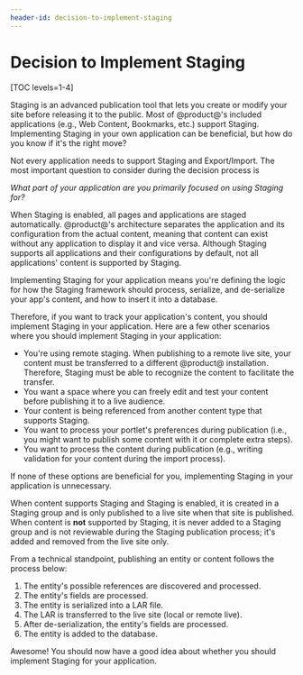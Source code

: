 ```yaml
---
header-id: decision-to-implement-staging
---
```


# Decision to Implement Staging

[TOC levels=1-4]

Staging is an advanced publication tool that lets you create or modify your site
before releasing it to the public. Most of @product@'s included applications
(e.g., Web Content, Bookmarks, etc.) support Staging. Implementing Staging in
your own application can be beneficial, but how do you know if it's the right
move?

Not every application needs to support Staging and Export/Import. The most
important question to consider during the decision process is

*What part of your application are you primarily focused on using Staging for?*

When Staging is enabled, all pages and applications are staged automatically.
@product@'s architecture separates the application and its configuration from
the actual content, meaning that content can exist without any application to
display it and vice versa. Although Staging supports all applications and their
configurations by default, not all applications' content is supported by
Staging.

Implementing Staging for your application means you're defining the logic for
how the Staging framework should process, serialize, and de-serialize your app's
content, and how to insert it into a database.

Therefore, if you want to track your application's content, you should implement
Staging in your application. Here are a few other scenarios where you should
implement Staging in your application:

- You're using remote staging. When publishing to a remote live site, your
  content must be transferred to a different @product@ installation. Therefore,
  Staging must be able to recognize the content to facilitate the transfer.
- You want a space where you can freely edit and test your content before
  publishing it to a live audience.
- Your content is being referenced from another content type that supports
  Staging.
- You want to process your portlet's preferences during publication (i.e., you
  might want to publish some content with it or complete extra steps).
- You want to process the content during publication (e.g., writing validation
  for your content during the import process).

If none of these options are beneficial for you, implementing Staging in your
application is unnecessary.

When content supports Staging and Staging is enabled, it is created in a Staging
group and is only published to a live site when that site is published. When
content is **not** supported by Staging, it is never added to a Staging group
and is not reviewable during the Staging publication process; it's added and
removed from the live site only.

From a technical standpoint, publishing an entity or content follows the process
below:

1.  The entity's possible references are discovered and processed.
2.  The entity's fields are processed.
3.  The entity is serialized into a LAR file.
4.  The LAR is transferred to the live site (local or remote live).
5.  After de-serialization, the entity's fields are processed.
6.  The entity is added to the database.

Awesome! You should now have a good idea about whether you should implement
Staging for your application.
